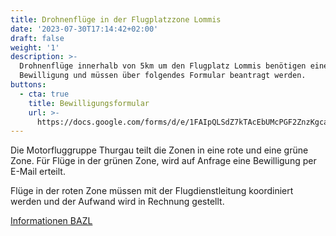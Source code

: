 ```yaml
---
title: Drohnenflüge in der Flugplatzzone Lommis
date: '2023-07-30T17:14:42+02:00'
draft: false
weight: '1'
description: >-
  Drohnenflüge innerhalb von 5km um den Flugplatz Lommis benötigen eine
  Bewilligung und müssen über folgendes Formular beantragt werden.
buttons:
  - cta: true
    title: Bewilligungsformular
    url: >-
      https://docs.google.com/forms/d/e/1FAIpQLSdZ7kTAcEbUMcPGF2ZnzKgcaxxjbfPLMyqV1kLjGL-SvqRJrw/viewform
---
```

Die Motorfluggruppe Thurgau teilt die Zonen in eine rote und eine grüne Zone. Für Flüge in der grünen Zone, wird auf Anfrage eine Bewilligung per E-Mail erteilt.

Flüge in der roten Zone müssen mit der Flugdienstleitung koordiniert werden und der Aufwand wird in Rechnung gestellt.

[Informationen BAZL](https://www.bazl.admin.ch/bazl/de/home/drohnen/general/drone-guide.html)
